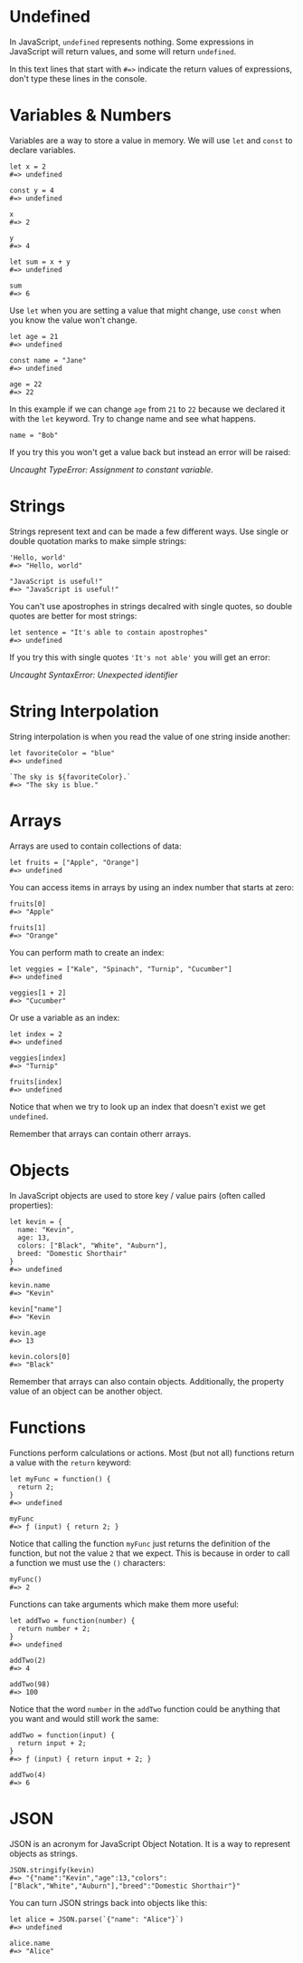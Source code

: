 # Undefined

In JavaScript, `undefined` represents nothing. Some expressions in JavaScript
will return values, and some will return `undefined`.

In this text lines that start with `#=>` indicate the return values of
expressions, don't type these lines in the console.

# Variables & Numbers

Variables are a way to store a value in memory. We will use `let` and `const`
to declare variables.

```
let x = 2
#=> undefined

const y = 4
#=> undefined

x
#=> 2

y
#=> 4

let sum = x + y
#=> undefined

sum
#=> 6
```

Use `let` when you are setting a value that might change, use `const` when you
know the value won't change.

```
let age = 21
#=> undefined

const name = "Jane"
#=> undefined

age = 22
#=> 22
```

In this example if we can change `age` from `21` to `22` because we declared it
with the `let` keyword. Try to change name and see what happens.

```
name = "Bob"
```
If you try this you won't get a value back but instead an error will be raised:

_Uncaught TypeError: Assignment to constant variable._

# Strings

Strings represent text and can be made a few different ways. Use single or
double quotation marks to make simple strings:

```
'Hello, world'
#=> "Hello, world"

"JavaScript is useful!"
#=> "JavaScript is useful!"
```

You can't use apostrophes in strings decalred with single quotes, so double
quotes are better for most strings:

```
let sentence = "It's able to contain apostrophes"
#=> undefined
```

If you try this with single quotes `'It's not able'` you will get an error:

_Uncaught SyntaxError: Unexpected identifier_

# String Interpolation

String interpolation is when you read the value of one string inside another:

```
let favoriteColor = "blue"
#=> undefined

`The sky is ${favoriteColor}.`
#=> "The sky is blue."
```

# Arrays

Arrays are used to contain collections of data:

```
let fruits = ["Apple", "Orange"]
#=> undefined
```

You can access items in arrays by using an index number that starts at zero:

```
fruits[0]
#=> "Apple"

fruits[1]
#=> "Orange"
```

You can perform math to create an index:

```
let veggies = ["Kale", "Spinach", "Turnip", "Cucumber"]
#=> undefined

veggies[1 + 2]
#=> "Cucumber"
```

Or use a variable as an index:

```
let index = 2
#=> undefined

veggies[index]
#=> "Turnip"

fruits[index]
#=> undefined
```

Notice that when we try to look up an index that doesn't exist we get `undefined`.

Remember that arrays can contain otherr arrays.

# Objects

In JavaScript objects are used to store key / value pairs (often called properties):

```
let kevin = {
  name: "Kevin",
  age: 13,
  colors: ["Black", "White", "Auburn"],
  breed: "Domestic Shorthair"
}
#=> undefined

kevin.name
#=> "Kevin"

kevin["name"]
#=> "Kevin

kevin.age
#=> 13

kevin.colors[0]
#=> "Black"
```

Remember that arrays can also contain objects. Additionally, the property value
of an object can be another object.

# Functions

Functions perform calculations or actions. Most (but not all) functions return
a value with the `return` keyword:

```
let myFunc = function() {
  return 2;
}
#=> undefined

myFunc
#=> ƒ (input) { return 2; }
```

Notice that calling the function `myFunc` just returns the definition of the
function, but not the value `2` that we expect. This is because in order to
call a function we must use the `()` characters:

```
myFunc()
#=> 2
```

Functions can take arguments which make them more useful:

```
let addTwo = function(number) {
  return number + 2;
}
#=> undefined

addTwo(2)
#=> 4

addTwo(98)
#=> 100
```

Notice that the word `number` in the `addTwo` function could be anything that
you want and would still work the same:

```
addTwo = function(input) {
  return input + 2;
}
#=> ƒ (input) { return input + 2; }

addTwo(4)
#=> 6
```

# JSON

JSON is an acronym for JavaScript Object Notation. It is a way to represent objects as strings.

```
JSON.stringify(kevin)
#=> "{"name":"Kevin","age":13,"colors":["Black","White","Auburn"],"breed":"Domestic Shorthair"}"
```

You can turn JSON strings back into objects like this:

```
let alice = JSON.parse(`{"name": "Alice"}`)
#=> undefined

alice.name
#=> "Alice"
```
